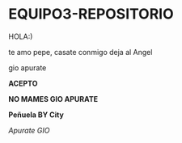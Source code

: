 # EQUIPO3-REPOSITORIO
HOLA:)

te amo pepe, casate conmigo deja al Angel

gio apurate

**ACEPTO**

**NO MAMES GIO APURATE**

**Peñuela BY City**

_Apurate GIO_
